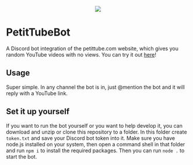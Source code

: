 <div align="center"><img src="https://raw.githubusercontent.com/jlij/PetitTubeBot/main/PetitTubeLogo.png" /></div>

# PetitTubeBot
A Discord bot integration of the petittube.com website, which gives you random YouTube videos with no views. You can try it out [here](https://discord.gg/72rUN6vqKs)!
## Usage
Super simple. In any channel the bot is in, just @mention the bot and it will reply with a YouTube link.
## Set it up yourself
If you want to run the bot yourself or you want to help develop it, you can download and unzip or clone this repository to a folder. In this folder create `token.txt` and save your Discord bot token into it. Make sure you have node.js installed on your system, then open a command shell in that folder and run `npm i` to install the required packages. Then you can run `node .` to start the bot.


